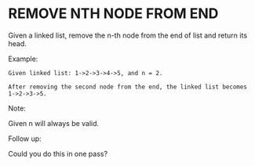 # REMOVE NTH NODE FROM END

Given a linked list, remove the n-th node from the end of list and return its head.

Example:

```
Given linked list: 1->2->3->4->5, and n = 2.

After removing the second node from the end, the linked list becomes 1->2->3->5.
```

Note:

Given n will always be valid.

Follow up:

Could you do this in one pass?
